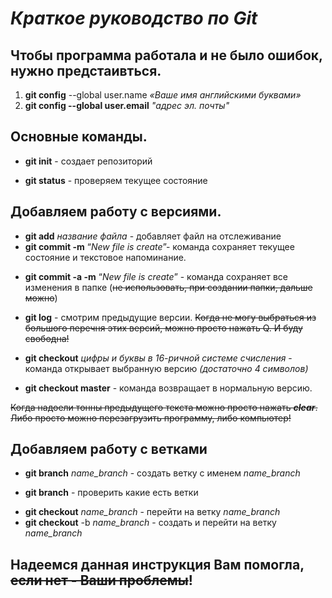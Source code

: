 # **_Краткое руководство по Git_**

## Чтобы программа работала и не было ошибок, нужно предстаивться.

1. **git config** --global user.name _«Ваше имя английскими буквами»_
2. **git config --global user.email** _"адрес эл. почты"_

## **Основные команды.**

- **git init** - создает репозиторий

* **git status** - проверяем текущее состояние

## **Добавляем работу с версиями.**

- **git add** _название файла_ - добавляет файл на отслеживание
- **git commit -m** “_New file is create_”- команда сохраняет текущее состояние и текстовое напоминание.

* **git commit -a -m** “_New file is create_” - команда сохраняет все изменения в папке (~~не использовать, при создании папки, дальше можно~~)

- **git log** - смотрим предыдущие версии. ~~Когда не могу выбраться из большого перечня этих версий, можно просто нажать Q. И буду свободна!~~

- **git checkout** _цифры и буквы в 16-ричной системе счисления_ - команда открывает выбранную версию _(достаточно 4 символов)_
- **git checkout master** - команда возвращает в нормальную версию.

~~Когда надоели тонны предыдущего текста можно просто нажать **_clear_**.~~
~~Либо просто можно перезагрузить программу, либо компьютер!~~

## **Добавляем работу с ветками**

- **git branch** _name_branch_ - создать ветку с именем _name_branch_

- **git branch** - проверить какие есть ветки

* **git checkout** _name_branch_ - перейти на ветку _name_branch_
* **git checkout** -b _name_branch_ - создать и перейти на ветку _name_branch_

## Надеемся данная инструкция Вам помогла, ~~если нет - Ваши проблемы~~!
